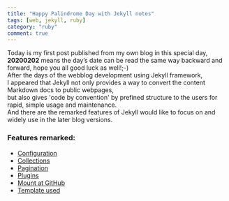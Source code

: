 ```yaml
---
title: "Happy Palindrome Day with Jekyll notes"
tags: [web, jekyll, ruby]
category: "ruby"
comment: true
---
```


Today is my first post published from my own blog in this special day,<br>
**20200202** means the day’s date can be read the same way backward and forward, hope you all good luck as well!;-)<br>
After the days of the webblog development using Jekyll framework,<br>
I appeared that Jekyll not only provides a way to convert the content Markdown docs to public webpages,<br>
but also gives 'code by convention' by prefined structure to the users for rapid, simple usage and maintenance.<br>
And there are the remarked features of Jekyll would like to focus on and widely use in the later blog versions.

### Features remarked:

- [Configuration](https://jekyllrb.com/docs/configuration/)
- [Collections](https://jekyllrb.com/docs/collections/)
- [Pagination](https://jekyllrb.com/docs/pagination/)
- [Plugins](https://jekyllrb.com/docs/plugins/)
- [Mount at GitHub](https://help.github.com/en/github/working-with-github-pages)
- [Template used](https://help.shopify.com/en/themes/liquid)